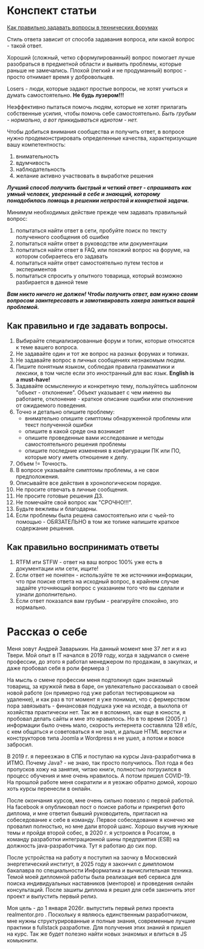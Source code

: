 # Конспект статьи
[Как правильно задавать вопросы в технических форумах](https://github.com/andrewZavarykin/otus-js-basic.git)

Стиль ответа зависит от способа задавания вопроса, или какой вопрос - такой ответ.

Хороший (сложный, четко сформулированный) вопрос помогает лучше разобраться в предметной области и выявить проблемы, которые раньше не замечались. Плохой (легкий и не продуманный) вопрос - просто отнимает время у добровольцев.

Losers - люди, которые задают простые вопросы, не хотят учиться и думать самостоятельно. **Не будь лузером!!!**

Неэффективно пытаться помочь людям, которые не хотят прилагать собственные усилия, чтобы помочь себе самостоятельно. *Быть грубым - нормально, а вот прикидываться идиотом - нет.*

Чтобы добиться внимания сообщества и получить ответ, в вопросе нужно продемонстрировать определенные качества, характеризующие вашу компетентность:

1. внимательность
2. вдумчивость
3. наблюдательность
4. желание активно участвовать в выработке решения

***Лучший способ получить быстрый и четкий ответ - спрашивать как умный человек, уверенный в себе и знающий, которому понадобилась помощь в решении непростой и конкретной задачи.*** 

Минимум необходимых действие прежде чем задавать правильный вопрос:

1. попытаться найти ответ в сети, пробуйте поиск по тексту полученного сообщения об ошибке
2. попытаться найти ответ в руководстве или документации
3. попытаться найти ответ в FAQ, или похожий вопрос на форуме, на котором собираетесь его задавать
4. попытаться найти ответ самостоятельно путем тестов и экспериментов
5. попытаться спросить у опытного товарища, который возможно разбирается в данной теме

***Вам никто ничего не должен! Чтобы получить ответ, вам нужно своим вопросом заинтересовать и замотивировать хакера заняться вашей проблемой.***

## Как правильно и где задавать вопросы.

1. Выбирайте специализированные форум и топик, которые относятся к теме вашего вопроса.
2. Не задавайте один и тот же вопрос на разных форумах и топиках.
3. Не задавайте вопрос в личных сообщениях незнакомым людям.
4. Пишите понятным языком, соблюдая правила грамматики и лексики, в том числе если это иностранный для вас язык. **English is a must-have!**
5. Задавайте осмысленную и конкретную тему, пользуйтесь шаблоном "объект - отклонение". Объект указывает с чем именно вы работаете, отклонение - краткое описание ошибки или отклонение от ожидаемого поведения.
6. Точно и детально опишите проблему:
    - внимательно опишите симптомы обнаруженной проблемы или текст полученной ошибки
    - опишите в какой среде она возникает
    - опишите проведенные вами исследование и методы самостоятельного решения проблемы
    - опишите последние изменения в конфигурации ПК или ПО, которые могу иметь отношение к делу.
7. Объем != Точность.
8. В вопросе указывайте симптомы проблемы, а не свои предположения.
9. Описывайте все действия в хронологическом порядке.
10. Не просите отвечать в личные сообщения.
11. Не просите готовые решения ДЗ.
12. Не помечайте свой вопрос как "СРОЧНО!!!".
13. Будьте вежливы и благодарны.
14. Если проблемы была решена самостоятельно или с чьей-то помощью - ОБЯЗАТЕЛЬНО в том же топике напишите краткое содержание решения.

## Как правильно воспринимать ответы

1. RTFM ити STFW - ответ на ваш вопрос 100% уже есть в документации или сети, ищите!
2. Если ответ не понятен - используйте те же источники информации, что при поиске ответа на исходный вопрос, в крайнем случае задайте уточняющий вопрос с указанием того что вы сделали и узнали дополнительно.
3. Если ответ показался вам грубым - реагируйте спокойно, это нормально.

# Рассказ о себе
Меня зовут Андрей Заварыкин. На данный момент мне 37 лет и я из Твери.
Мой опыт в IT начался в 2019 году, когда я задумался о смене профессии, до этого я работал менеджером по продажам, в закупках, и даже пробовал себя в роли фермера :)

На мысль о смене профессии меня подтолкнул один знакомый товарищ, за кружкой пива в баре, он увлекательно рассказывал о своей новой работе (он примерно год уже работал тестировщиком на удаленке), и как раз в тот момент я уже понимал, что с фермерством пора завязывать - финансовая подушка уже на исходе, а выхлопа от хозяйства практически нет. Так же я вспомнил, как еще в юности, я пробовал делать сайты и мне это нравилось. Но в то время (2005 г.) информации было очень мало, скорость интернета составляла 128 кб/с, с кем общаться и советоваться я не знал, и дальше HTML верстки и конструкторов типа Joomla и Wordpress я не ушел, а потом и вовсе забросил.

В 2019 г. я переезжаю в СПБ и поступаю на курсы Java-разработчика в ИТМО. Почему Java? - не знаю, так просто получилось. Пол года я без пропусков хожу на занятия, читаю книги, полностью погрузился в процесс обучения и мне очень нравилось. А потом пришел COVID-19. На прошлой работе меня сократили и я уезжаю обратно домой, хорошо хоть курсы перенесли в онлайн. 

После окончания курсов, мне очень сильно повезло с первой работой. На facebook я опубликовал пост о поиске работы и прикрепил фото диплома, и мне ответил бывший руководитель, пригласил на собеседование к себе в команду. Первое собеседование я конечно же провалил полностью, но мне дали второй шанс. Хорошо выучив нужные темы и пройдя второй собес, в 2020 г. я устроился в Росатом, в команду разработки интеграционной шины предприятия (ESB) на должность java-разработчика. Тут я работаю до сих пор.

После устройства на работу я поступил на заочку в Московский энергетический институт, в 2025 году я закончил с димпломом бакалавра по специальности Информатика и вычислительная техника. Темой моей дипломной работы была реализация веб сервиса для поиска индивидуальных наставников (менторов) и проведения онлайн консультаций. После зашиты диплома я решил для себя закончить этот проект и выпустить первый релиз. 

Моя цель - до 1 января 2026г. выпустить первый релиз проекта realmentor.pro . Поскольку я  являюсь единственным разработчиком, мне нужны структурированные и полные знания, современные лучшие практики в fullstack разработке. Для получения этих знаний я пришел на курс. Так же будет полезно найти новых знакомых и влиться в JS комьюнити.
